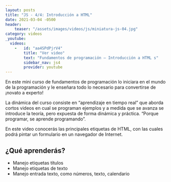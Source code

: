 ```yaml
---
layout: posts
title: "JS - 4/4: Introducción a HTML"
date: 2021-03-04 -0500
header:
    teaser: "/assets/images/videos/js/miniatura-js-04.jpg"
category: videos
_youtube: 
  videos:
    -   id: "aa4SPdPjrV4"
        title: "Ver video"
        text: "Fundamentos de programación – Introducción a HTML s" 
        sidebar_nav: js4
        provider: youtube
---
```


En este mini curso de fundamentos de programación lo iniciara en el mundo de la programación y le enseñara todo lo necesario para convertirse de ¡novato a experto! 

La dinámica del curso consiste en “aprendizaje en tiempo real” que aborda cortos videos en cual se programan ejemplos y a medida que se avanza se introduce la teoría, pero expuesta de forma dinámica y práctica. “Porque programar, se aprende programando”.  

En este video conocerás las principales etiquetas de HTML, con las cuales podrá pintar un formulario en un navegador de Internet.

## ¿Qué aprenderás?
   - Manejo etiquetas títulos  
   - Manejo etiquetas de texto 
   - Manejo entrada texto, como números, texto, calendario


